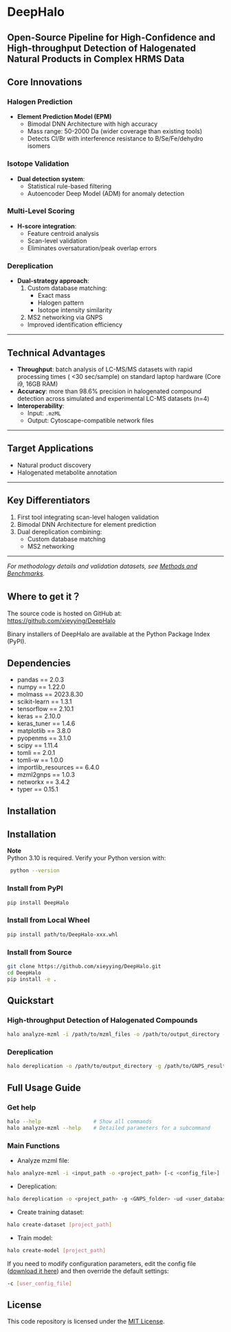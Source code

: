 # DeepHalo
**Open-Source Pipeline for High-Confidence and High-throughput Detection of Halogenated Natural Products in Complex HRMS Data**
---
##  Core Innovations

### Halogen Prediction
- **Element Prediction Model (EPM)**  
  - Bimodal DNN Architecture with high accuracy 
  - Mass range: 50-2000 Da (wider coverage than existing tools)  
  - Detects Cl/Br with interference resistance to B/Se/Fe/dehydro isomers  

### Isotope Validation
- **Dual detection system**:  
  - Statistical rule-based filtering  
  - Autoencoder Deep Model (ADM) for anomaly detection  

### Multi-Level Scoring
- **H-score integration**:  
  - Feature centroid analysis  
  - Scan-level validation  
  - Eliminates oversaturation/peak overlap errors  

### Dereplication
- **Dual-strategy approach**:  
  1. Custom database matching:  
     - Exact mass  
     - Halogen pattern  
     - Isotope intensity similarity  
  2. MS2 networking via GNPS  
  - Improved identification efficiency  

---

##  Technical Advantages
- **Throughput**: batch analysis of LC-MS/MS datasets with rapid processing times ( <30 sec/sample) on standard laptop hardware (Core i9, 16GB RAM)   
- **Accuracy**: more than 98.6% precision in halogenated compound detection across simulated and experimental LC-MS datasets (n=4)
- **Interoperability**:  
  - Input: `.mzML` 
  - Output: Cytoscape-compatible network files  

---

## Target Applications
- Natural product discovery  
- Halogenated metabolite annotation  

---

## Key Differentiators
1. First tool integrating scan-level halogen validation  
2. Bimodal DNN Architecture for element prediction  
3. Dual dereplication combining:  
   - Custom database matching  
   - MS2 networking  

---

*For methodology details and validation datasets, see [Methods and Benchmarks](#).*  

## Where to get it？
The source code is hosted on GitHub at: https://github.com/xieyying/DeepHalo

Binary installers of DeepHalo are available at the Python Package Index (PyPI).

## Dependencies
- pandas ==  2.0.3
- numpy ==  1.22.0     
- molmass ==  2023.8.30
- scikit-learn ==  1.3.1    
- tensorflow ==  2.10.1
- keras ==  2.10.0
- keras_tuner ==  1.4.6
- matplotlib ==  3.8.0 
- pyopenms ==  3.1.0
- scipy ==  1.11.4  
- tomli ==  2.0.1
- tomli-w ==  1.0.0
- importlib_resources == 6.4.0
- mzml2gnps == 1.0.3
- networkx == 3.4.2
- typer == 0.15.1

## Installation

## Installation

**Note**  
Python 3.10 is required. Verify your Python version with:  
```bash
 python --version
```

### Install from PyPI
```bash
pip install DeepHalo
``` 
### Install from Local Wheel
```bash
pip install path/to/DeepHalo-xxx.whl
```

### Install from Source
```bash
git clone https://github.com/xieyying/DeepHalo.git
cd DeepHalo
pip install -e .
```

## Quickstart
### High-throughput Detection of Halogenated Compounds
```bash
halo analyze-mzml -i /path/to/mzml_files -o /path/to/output_directory -ms2
```
### Dereplication
```bash
halo dereplication -o /path/to/output_directory -g /path/to/GNPS_results -ud /path/to/custom_database.csv -udk Formula
```
## Full Usage Guide
### Get help
```bash
halo --help                 # Show all commands
halo analyze-mzml --help    # Detailed parameters for a subcommand
```
###  Main Functions
- Analyze mzml file:
```bash
halo analyze-mzml -i <input_path -o <project_path> [-c <config_file>] [-b <blank_samples_dir>] [-ms2]
```
- Dereplication: 
```bash
halo dereplication -o <project_path> -g <GNPS_folder> -ud <user_database.csv> -udk <formula_column_name>
```
- Create training dataset: 
```sh
halo create-dataset [project_path]
```
- Train model: 
```sh
halo create-model [project_path]
```
If you need to modify configuration parameters, edit the config file ([download it here](https://github.com/xieyying/DeepHalo/blob/xin-back/DeepHalo/config.toml)) and then override the default settings:
```bash
-c [user_config_file]
```

## License
This code repository is licensed under the [MIT License](LICENSE).
